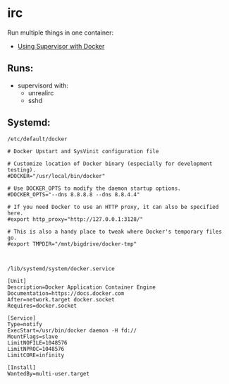 # irc



Run multiple things in one container:

* [Using Supervisor with Docker](https://docs.docker.com/engine/articles/using_supervisord/)


## Runs:

* supervisord with:
  * unrealirc
  * sshd


## Systemd:

    /etc/default/docker

    # Docker Upstart and SysVinit configuration file
    
    # Customize location of Docker binary (especially for development testing).
    #DOCKER="/usr/local/bin/docker"
    
    # Use DOCKER_OPTS to modify the daemon startup options.
    #DOCKER_OPTS="--dns 8.8.8.8 --dns 8.8.4.4"
    
    # If you need Docker to use an HTTP proxy, it can also be specified here.
    #export http_proxy="http://127.0.0.1:3128/"
    
    # This is also a handy place to tweak where Docker's temporary files go.
    #export TMPDIR="/mnt/bigdrive/docker-tmp"



    /lib/systemd/system/docker.service

    [Unit]
    Description=Docker Application Container Engine
    Documentation=https://docs.docker.com
    After=network.target docker.socket
    Requires=docker.socket
    
    [Service]
    Type=notify
    ExecStart=/usr/bin/docker daemon -H fd://
    MountFlags=slave
    LimitNOFILE=1048576
    LimitNPROC=1048576
    LimitCORE=infinity
    
    [Install]
    WantedBy=multi-user.target





